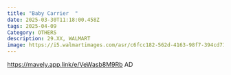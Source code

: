 ```yaml
---
title: "Baby Carrier  "
date: 2025-03-30T11:18:00.458Z
tags: 2025-04-09
Category: OTHERS
description: 29.XX, WALMART
image: https://i5.walmartimages.com/asr/c6fcc182-562d-4163-98f7-394cd712dad0.e8a2cc9f3974eeb9280aa9e637b97314.jpeg?odnHeight=2000&odnWidth=2000&odnBg=FFFFFF
---
```

https://mavely.app.link/e/VeWasb8M9Rb    AD